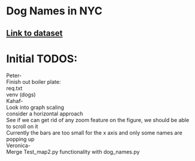 # Dog Names in NYC

## [Link to dataset](https://data.cityofnewyork.us/Health/NYC-Dog-Licensing-Dataset/nu7n-tubp)

# Initial TODOS:  

Peter-   
    Finish out boiler plate:  
        req.txt  
        venv (dogs)  
Kahaf-  
    Look into graph scaling  
    consider a horizontal approach  
    See if we can get rid of any zoom feature on the figure, we should be able to scroll on it  
        Currently the bars are too small for the x axis and only some names are popping up  
Veronica-  
    Merge Test_map2.py functionality with dog_names.py  
     